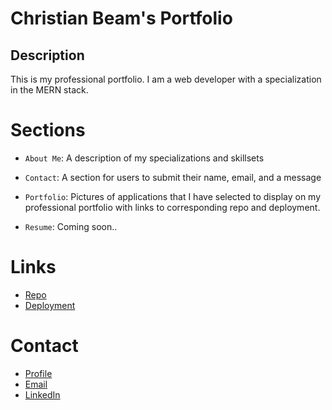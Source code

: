 # Christian Beam's Portfolio

## Description

This is my professional portfolio. I am a web developer with a specialization in the MERN stack.

# Sections

- `About Me`: A description of my specializations and skillsets

- `Contact`: A section for users to submit their name, email, and a message

- `Portfolio`: Pictures of applications that I have selected to display on my professional portfolio with links to corresponding repo and deployment.

- `Resume`: Coming soon..

# Links

- [Repo](https://github.com/beamchristian/beamchristian.github.io/ 'Repo')
- [Deployment](https://beamchristian.github.io 'Deployment')

# Contact

- [Profile](https://github.com/beamchristian 'Christian Beam')
- [Email](mailto:beamchristian@yahoo.com 'Email')
- [LinkedIn](https://www.linkedin.com/in/christian-beam-64b5b5a0/ 'LinkedIn')
